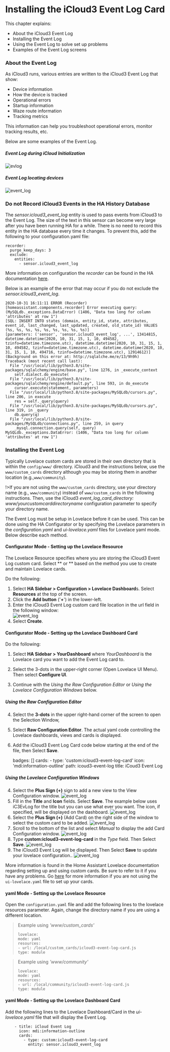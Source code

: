 # Installing the iCloud3 Event Log Card

This chapter explains:

- About the iCloud3 Event Log 
- Installing the Event Log
- Using the Event Log to solve set up problems
- Examples of the Event Log screens

### About the Event Log

As iCloud3 runs, various entries are written to the iCloud3 Event Log that show:

- Device information
- How the device is tracked
- Operational errors
- Startup information
- Waze route information
- Tracking metrics

This information can help you troubleshoot operational errors, monitor tracking results, etc.

Below are some examples of the Event Log. 

##### Event Log during iCloud Initialization

![evlog](../images/evlog_initializing.jpg)

##### Event Log locating devices


![event_log](../images/evlog.jpg) 

### Do not Record iCloud3 Events in the HA History Database

The *sensor.icloud3_event_log* entity is used to pass events from iCloud3 to the Event Log. The size of the text in this sensor can become very large after you have been running HA for a while. There is no need to record this entity in the HA database every time it changes. To prevent this, add the following to your configuration.yaml file:

```
recorder:
  purge_keep_days: 3
  exclude:
    entities:
      - sensor.icloud3_event_log
```

More information on configuration the *recorder* can be found in the HA documentation [here](https://www.home-assistant.io/integrations/recorder/).

Below is an example of the error that may occur if you do not exclude the *sensor.icloud3_event_log*.

```
2020-10-31 16:11:11 ERROR (Recorder) [homeassistant.components.recorder] Error executing query: (MySQLdb._exceptions.DataError) (1406, "Data too long for column 'attributes' at row 1")
[SQL: INSERT INTO states (domain, entity_id, state, attributes, event_id, last_changed, last_updated, created, old_state_id) VALUES (%s, %s, %s, %s, %s, %s, %s, %s, %s)]
[parameters: ('sensor', 'sensor.icloud3_event_log', ...', 13414815, datetime.datetime(2020, 10, 31, 15, 1, 10, 494582, tzinfo=datetime.timezone.utc), datetime.datetime(2020, 10, 31, 15, 1, 10, 494582, tzinfo=datetime.timezone.utc), datetime.datetime(2020, 10, 31, 15, 1, 10, 494716, tzinfo=datetime.timezone.utc), 12914612)]
(Background on this error at: http://sqlalche.me/e/13/9h9h)
Traceback (most recent call last):
  File "/usr/local/lib/python3.8/site-packages/sqlalchemy/engine/base.py", line 1276, in _execute_context
    self.dialect.do_execute(
  File "/usr/local/lib/python3.8/site-packages/sqlalchemy/engine/default.py", line 593, in do_execute
    cursor.execute(statement, parameters)
  File "/usr/local/lib/python3.8/site-packages/MySQLdb/cursors.py", line 206, in execute
    res = self._query(query)
  File "/usr/local/lib/python3.8/site-packages/MySQLdb/cursors.py", line 319, in _query
    db.query(q)
  File "/usr/local/lib/python3.8/site-packages/MySQLdb/connections.py", line 259, in query
    _mysql.connection.query(self, query)
MySQLdb._exceptions.DataError: (1406, "Data too long for column 'attributes' at row 1")
```





### Installing the Event Log

Typically Lovelace custom cards are stored in their own directory that is within the `config/www/` directory. iCloud3 and the instructions below, use the `www/custom_cards` directory although you may be storing them in another location (e.g.,`www/community`). 

!>If you are not using the `www/custom_cards` directory, use your directory name (e.g., `www/community`) instead of `www/custom_cards` in the following instructions. Then, use the iCloud3 *event_log_card_directory: www/yourcustomcarddirectoryname* configuration parameter to specify your directory name.

The Event Log must be setup in Lovelace before it can be used. This can be done using the HA Configurator or by specifying the Lovelace parameters in the *configuration.yaml* and *ui-lovelace.yaml* files for Lovelace yaml mode. Below describe each method.

#### Configurator Mode - Setting up the Lovelace Resource

The Lovelace Resource specifies where you are storing the iCloud3 Event Log custom card. Select ** or ** based on the method you use to create and maintain Lovelace cards.

Do the following:

1. Select **HA Sidebar > Configuration > Lovelace Dashboard**s. Select **Resources** at the top of the screen.
2. Click the **Add button** ('**+**') in the lower-left.
3. Enter the iCloud3 Event Log custom card file location in the url field in the following window:   
	![event_log](../images/evlog_add_resource.jpg)
4. Select **Create**.

#### Configurator Mode - Setting up the Lovelace Dashboard Card

Do the following:

1. Select  **HA Sidebar > YourDashboard** where *YourDashboard* is the Lovelace card you want to add the Event Log card to.

2. Select the 3-dots in the upper-right corner (Open Lovelace UI Menu). Then select **Configure UI**.

3. Continue with the *Using the Raw Configuration Editor* or *Using the Lovelace Configuration Windows* below.

##### Using the Raw Configuration Editor

4. Select the **3-dots** in the upper right-hand corner of the screen to open the Selection Window, 
5. Select **Raw Configuration Editor**. The actual yaml code controlling the Lovelace dashboards, views and cards is displayed. 
6. Add the iCloud3 Event Log Card code below starting at the end of the file, then Select **Save**.


	badges: []
	  cards:
	    - type: 'custom:icloud3-event-log-card'
	      icon: 'mdi:information-outline'
	      path: icoud3-event-log
	      title: iCoud3 Event Log

##### Using the Lovelace Configuration Windows

4. Select the **Plus Sign (+)** sign to add a new view to the View Configuration window.
   ![event_log](../images/lovelace_evlog_edit_ui.jpg)
5. Fill in the **Title** and **Icon** fields. Select **Save**. The example below uses iC3EvLog for the title but you can use what ever you want. The icon, if specified, will be displayed on the dashboard.
   ![event_log](../images/lovelace_evlog_view_configuration.jpg)
6. Select the **Plus Sign (+)** (Add Card) on the right side of the window to select the custom card to be added.
   ![event_log](../images/lovelace_evlog_add_button.jpg)
7. Scroll to the bottom of the list and select *Manual* to display the add Card Configuration window.
   ![event_log](../images/lovelace_evlog_add_manual_card.jpg)
8. Type **custom:icloud3-event-log-card** in the *Type* field. Then Select **Save**.
   ![event_log](../images/lovelace_evlog_card_configuration.jpg)
9. The iCloud3 Event Log will be displayed. Then Select **Save** to update your lovelace configuration..
   ![event_log](../images/lovelace_evlog_card_configuration2.jpg)

More information is found in the Home Assistant Lovelace documentation regarding setting up and using custom cards. Be sure to refer to it if you have any problems. Go [here](https://community.home-assistant.io/t/how-do-i-add-custom-cards-with-the-lovelace-ui/97902) for more information if you are not using the `ui-lovelace.yaml` file to set up your cards.

#### yaml Mode - Setting up the Lovelace Resource

Open the `configuration.yaml` file and add the following lines to the lovelace resources parameter. Again, change the directory name if you are using a different location.

>Example using *'www/custom_cards'*
>
>```
>lovelace:
>mode: yaml
>resources:
>- url: /local/custom_cards/icloud3-event-log-card.js
> type: module
>```

>Example using *'www/community'*
>
>```
>lovelace:
>mode: yaml
>resources:
>- url: /local/community/icloud3-event-log-card.js
> type: module
>```

#### yaml Mode - Setting up the Lovelace Dashboard Card

Add the following lines to the Lovelace Dashboard/Card in the *ui-lovelace.yaml* file that will display the Event Log.
```
    - title: iCloud Event Log
      icon: mdi:information-outline 
      cards: 
        - type: custom:icloud3-event-log-card
          entity: sensor.icloud3_event_log
```

